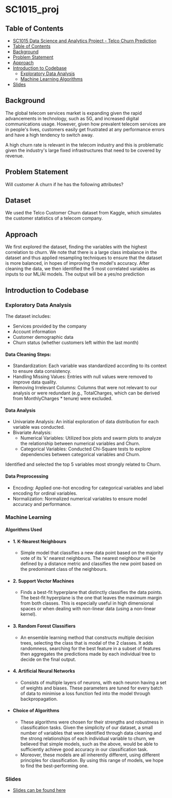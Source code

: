 # SC1015_proj

## Table of Contents
- [SC1015 Data Science and Analytics Project - Telco Churn Prediction](#sc1015-data-science-and-analytics-project---telco-churn-prediction)
- [Table of Contents](#table-of-contents)
- [Background](#background)
- [Problem Statement](#problem-statement)
- [Approach](#approach)
- [Introduction to Codebase](#introduction-to-codebase)
  - [Exploratory Data Analysis](#exploratory-data-analysis) 
  - [Machine Learning Algorithms](#machine-learning-algorithms)
- [Slides](#slides)

## Background
The global telecom services market is expanding given the rapid advancements in technology, such as 5G, and increased digital communications usage. However, given how prevalent telecom services are in people's lives, customers easily get frustrated at any performance errors and have a high tendency to switch away.

A high churn rate is relevant in the telecom industry and this is problematic given the industry's large fixed infrastructures that need to be covered by revenue.

## Problem Statement 
Will customer A churn if he has the following attributes?

## Dataset
We used the Telco Customer Churn dataset from Kaggle, which simulates the customer statistics of a telecom company.

## Approach 
We first explored the dataset, finding the variables with the highest correlation to churn. We note that there is a large class imbalance in the dataset and thus applied resampling techniques to ensure that the dataset is more balanced, in hopes of improving the model's accuracy. After cleaning the data, we then identified the 5 most correlated variables as inputs to our ML/AI models. The output will be a yes/no prediction

## Introduction to Codebase 
### Exploratory Data Analysis
The dataset includes:
  - Services provided by the company
  - Account information
  - Customer demographic data
  - Churn status (whether customers left within the last month)
  
#### Data Cleaning Steps:
  - Standardization: Each variable was standardized according to its context to ensure data consistency.
  - Handling Missing Values: Entries with null values were removed to improve data quality.
  - Removing Irrelevant Columns: Columns that were not relevant to our analysis or were redundant (e.g., TotalCharges, which can be derived from MonthlyCharges * tenure) were excluded.
#### Data Analysis
  - Univariate Analysis:
      An initial exploration of data distribution for each variable was conducted.
  - Bivariate Analysis:
     - Numerical Variables: Utilized box plots and swarm plots to analyze the relationship between numerical variables and Churn.
     - Categorical Variables: Conducted Chi-Square tests to explore dependencies between categorical variables and Churn.

Identified and selected the top 5 variables most strongly related to Churn.

#### Data Preprocessing
  - Encoding: Applied one-hot encoding for categorical variables and label encoding for ordinal variables.
  - Normalization: Normalized numerical variables to ensure model accuracy and performance.

### Machine Learning 
#### Algorithms Used
  - #### 1. K-Nearest Neighbours
    - Simple model that classifies a new data point based on the majority vote of its 'k' nearest neighbours. The nearest neighbour will be defined by a distance metric and classifies the new point based on the predominant class of the neighbours. 
  - #### 2. Support Vector Machines
    - Finds a best-fit hyperplane that distinctly classifies the data points. The best-fit hyperplane is the one that leaves the maximum margin from both classes. This is especially useful in high dimensional spaces or when dealing with non-linear data (using a non-linear kernel).
  - #### 3. Random Forest Classifiers
    - An ensemble learning method that constructs multiple decision trees, selecting the class that is modal of the 2 classes. It adds randomness, searching for the best feature in a subset of features then aggregates the predictions made by each individual tree to decide on the final output. 
  - #### 4. Artificial Neural Networks
    - Consists of multiple layers of neurons, with each neuron having a set of weights and biases. These parameters are tuned for every batch of data to minimise a loss function fed into the model through backpropagation. 
  - #### Choice of Algorithms
    - These algorithms were chosen for their strengths and robustness in classification tasks. Given the simplicity of our dataset, a small number of variables that were identified through data cleaning and the strong relationships of each individual variable to churn, we believed that simple models, such as the above, would be able to sufficiently achieve good accuracy in our classification task.
    - Moreover, these models are all inherently different, using different principles for classification. By using this range of models, we hope to find the best-performing one.
   

### Slides
- [Slides can be found here](/SC1015_pres)
